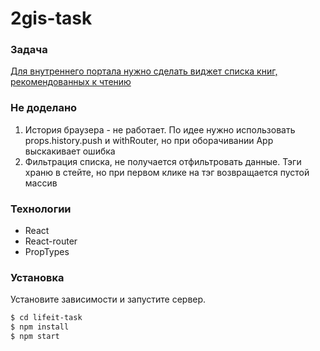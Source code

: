 # 2gis-task

### Задача
[Для внутреннего портала нужно сделать виджет списка книг, рекомендованных к чтению](https://github.com/lastw/test-task)

### Не доделано
1) История браузера - не работает. По идее нужно использовать props.history.push и withRouter, но при оборачивании App выскакивает ошибка
2) Фильтрация списка, не получается отфильтровать данные. Тэги храню в стейте, но при первом клике на тэг возвращается пустой массив

### Технологии
* React
* React-router 
* PropTypes 

### Установка
Установите зависимости и запустите сервер.
```sh
$ cd lifeit-task
$ npm install
$ npm start
```